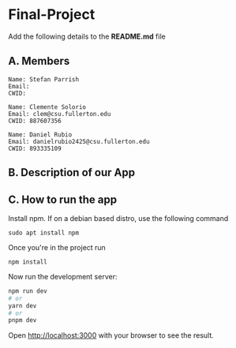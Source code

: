 # Final-Project

Add the following details to the **README.md** file

## A. Members

```
Name: Stefan Parrish
Email:
CWID:
```

```
Name: Clemente Solorio
Email: clem@csu.fullerton.edu
CWID: 887607356
```

```
Name: Daniel Rubio
Email: danielrubio2425@csu.fullerton.edu
CWID: 893335109
```

## B. Description of our App

## C. How to run the app

Install npm. If on a debian based distro, use the following command

```
sudo apt install npm
```

Once you're in the project run

```
npm install 
```

Now run the development server:

```bash
npm run dev
# or
yarn dev
# or
pnpm dev
```

Open [http://localhost:3000](http://localhost:3000) with your browser to see the result.

